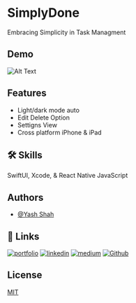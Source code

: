 # SimplyDone

Embracing Simplicity in Task Managment

## Demo

![Alt Text](https://media.giphy.com/media/v1.Y2lkPTc5MGI3NjExOGZnNWNjd2swdGVxbmd1YmkwZWhjazM5amY0bTVremtkdmZlMGQ3diZlcD12MV9pbnRlcm5hbF9naWZfYnlfaWQmY3Q9Zw/fNAqReIik6uXVyCxJx/giphy.gif)

## Features

- Light/dark mode auto
- Edit Delete Option
- Settigns View
- Cross platform iPhone & iPad


## 🛠 Skills
SwiftUI, Xcode, & React Native JavaScript


## Authors

- [@Yash Shah](https://www.github.com/yashshah5)

## 🔗 Links
[![portfolio](https://img.shields.io/badge/my_portfolio-685c44?style=for-the-badge&logo=ko-fi&logoColor=white)](https://yashshah5.github.io/)
[![linkedin](https://img.shields.io/badge/linkedin-0A66C2?style=for-the-badge&logo=linkedin&logoColor=white)](https://www.linkedin.com/)
[![medium](https://img.shields.io/badge/medium-000?style=for-the-badge&logo=medium&logoColor=white)](https://medium.com/@yashshah1287)
[![Github](https://img.shields.io/badge/github-967bb6?style=for-the-badge&logo=github&logoColor=white)](https://github.com/YashShah5)

## License

[MIT](https://choosealicense.com/licenses/mit/)

